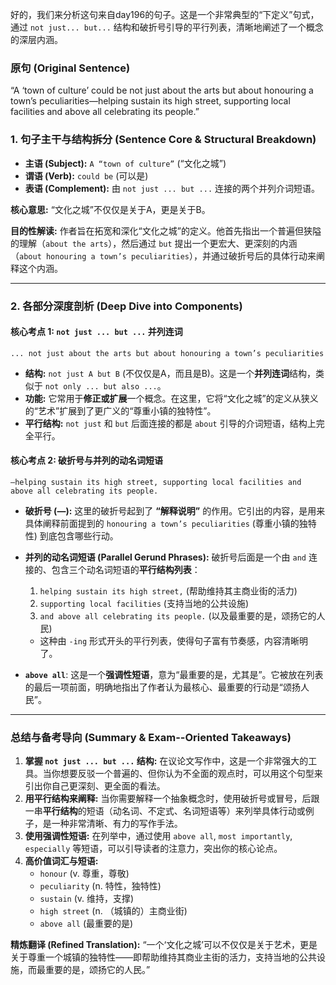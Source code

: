 好的，我们来分析这句来自day196的句子。这是一个非常典型的“下定义”句式，通过 `not just... but...` 结构和破折号引导的平行列表，清晰地阐述了一个概念的深层内涵。

### **原句 (Original Sentence)**

“A ‘town of culture’ could be not just about the arts but about honouring a town’s peculiarities—helping sustain its high street, supporting local facilities and above all celebrating its people.”

### **1. 句子主干与结构拆分 (Sentence Core & Structural Breakdown)**

- **主语 (Subject):** `A “town of culture”` (“文化之城”)
- **谓语 (Verb):** `could be` (可以是)
- **表语 (Complement):** 由 `not just ... but ...` 连接的两个并列介词短语。

**核心意思:** “文化之城”不仅仅是关于A，更是关于B。

**目的性解读:** 作者旨在拓宽和深化“文化之城”的定义。他首先指出一个普遍但狭隘的理解（`about the arts`），然后通过 `but` 提出一个更宏大、更深刻的内涵（`about honouring a town’s peculiarities`），并通过破折号后的具体行动来阐释这个内涵。

------

### **2. 各部分深度剖析 (Deep Dive into Components)**

#### **核心考点 1: `not just ... but ...` 并列连词**

```
... not just about the arts but about honouring a town’s peculiarities
```

- **结构:** `not just A but B` (不仅仅是A，而且是B)。这是一个**并列连词**结构，类似于 `not only ... but also ...`。
- **功能:** 它常用于**修正或扩展**一个概念。在这里，它将“文化之城”的定义从狭义的“艺术”扩展到了更广义的“尊重小镇的独特性”。
- **平行结构:** `not just` 和 `but` 后面连接的都是 `about` 引导的介词短语，结构上完全平行。

#### **核心考点 2: 破折号与并列的动名词短语**

```
—helping sustain its high street, supporting local facilities and above all celebrating its people.
```

- **破折号 (—):** 这里的破折号起到了 **“解释说明”** 的作用。它引出的内容，是用来具体阐释前面提到的 `honouring a town’s peculiarities` (尊重小镇的独特性) 到底包含哪些行动。

- **并列的动名词短语 (Parallel Gerund Phrases):** 破折号后面是一个由 `and` 连接的、包含三个动名词短语的**平行结构列表**：

  1. `helping sustain its high street,` (帮助维持其主商业街的活力)
  2. `supporting local facilities` (支持当地的公共设施)
  3. `and above all celebrating its people.` (以及最重要的是，颂扬它的人民)

  - 这种由 `-ing` 形式开头的平行列表，使得句子富有节奏感，内容清晰明了。

- **`above all`**: 这是一个**强调性短语**，意为“最重要的是，尤其是”。它被放在列表的最后一项前面，明确地指出了作者认为最核心、最重要的行动是“颂扬人民”。

------

### **总结与备考导向 (Summary & Exam--Oriented Takeaways)**

1. **掌握 `not just ... but ...` 结构:** 在议论文写作中，这是一个非常强大的工具。当你想要反驳一个普遍的、但你认为不全面的观点时，可以用这个句型来引出你自己更深刻、更全面的看法。
2. **用平行结构来阐释:** 当你需要解释一个抽象概念时，使用破折号或冒号，后跟一串**平行结构**的短语（动名词、不定式、名词短语等）来列举具体行动或例子，是一种非常清晰、有力的写作手法。
3. **使用强调性短语:** 在列举中，通过使用 `above all`, `most importantly`, `especially` 等短语，可以引导读者的注意力，突出你的核心论点。
4. **高价值词汇与短语:**
   - `honour` (v. 尊重，尊敬)
   - `peculiarity` (n. 特性，独特性)
   - `sustain` (v. 维持，支撑)
   - `high street` (n. （城镇的）主商业街)
   - `above all` (最重要的是)

**精炼翻译 (Refined Translation):** “一个‘文化之城’可以不仅仅是关于艺术，更是关于尊重一个城镇的独特性——即帮助维持其商业主街的活力，支持当地的公共设施，而最重要的是，颂扬它的人民。”